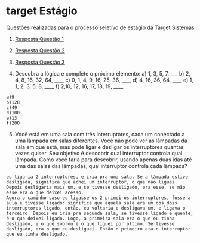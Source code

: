 # target Estágio

Questões realizadas para o processo seletivo de estágio da Target Sistemas

1) [Resposta Questão 1](questao1)

2) [Resposta Questão 2](questao2)
   
3) [Resposta Questão 3](questao3)
 
4) Descubra a lógica e complete o próximo elemento:
a) 1, 3, 5, 7, ___
b) 2, 4, 8, 16, 32, 64, ____
c) 0, 1, 4, 9, 16, 25, 36, ____
d) 4, 16, 36, 64, ____
e) 1, 1, 2, 3, 5, 8, ____
f) 2,10, 12, 16, 17, 18, 19, ____

```
a)9
b)128
c)49
d)100
e)13
f)200

```
5) Você está em uma sala com três interruptores, cada um conectado a uma lâmpada em salas diferentes. Você não pode ver as lâmpadas da sala em que está, mas pode ligar e desligar os interruptores quantas vezes quiser. Seu objetivo é descobrir qual interruptor controla qual lâmpada. Como você faria para descobrir, usando apenas duas idas até uma das salas das lâmpadas, qual interruptor controla cada lâmpada?
```
eu ligaria 2 interruptores, e iria pra uma sala. Se a lâmpada estiver desligada, significa que achei um interruptor, o que não liguei. Depois desligaria mais um, e se tivesse desligado, era esse, se não esse era o que deixei acesso.
Agora o caminho caso eu ligasse os 2 primeiros interruptores, fosse a aula e tivesse ligado: significa que aquela sala era um dos dois interruptores ligado, então, eu voltaria e desligava um, e ligava o terceiro. Depois eu iria pra segunda sala, se tivesse ligado e quente, é o que deixei ligado. Logo, a primeira sala era o que eu tinha desligado, e o que sobrou é o que liguei por último. Se tivesse desligado, era o que eu desliguei. Então o primeiro era o interruptor que eu tinha desligado.
```


